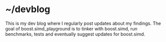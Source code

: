 # ~/devblog

This is my dev blog where I regularly post updates about my findings. The goal of boost.simd_playground is to tinker with boost.simd, run benchmarks, tests and eventually suggest updates for boost.simd.
